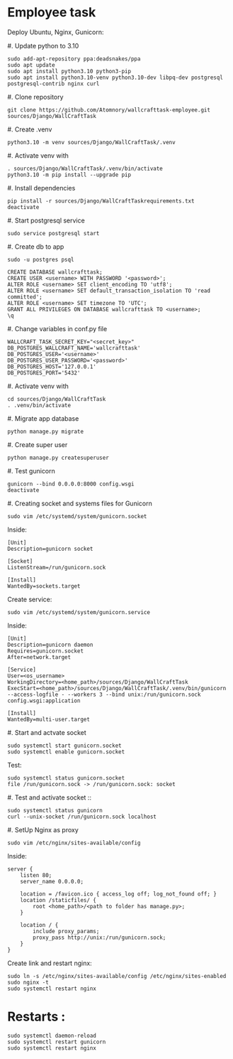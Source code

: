 Employee task
=============
Deploy Ubuntu, Nginx, Gunicorn:

#. Update python to 3.10

	sudo add-apt-repository ppa:deadsnakes/ppa
	sudo apt update
	sudo apt install python3.10 python3-pip 
	sudo apt install python3.10-venv python3.10-dev libpq-dev postgresql postgresql-contrib nginx curl 

#. Clone repository

	git clone https://github.com/Atomnory/wallcrafttask-employee.git sources/Django/WallCraftTask

#. Create .venv

    python3.10 -m venv sources/Django/WallCraftTask/.venv

#. Activate venv with

	. sources/Django/WallCraftTask/.venv/bin/activate
	python3.10 -m pip install --upgrade pip

#. Install dependencies

	pip install -r sources/Django/WallCraftTaskrequirements.txt
	deactivate

#. Start postgresql service

	sudo service postgresql start

#. Create db to app

	sudo -u postgres psql

	CREATE DATABASE wallcrafttask;
	CREATE USER <username> WITH PASSWORD '<password>';
	ALTER ROLE <username> SET client_encoding TO 'utf8';
	ALTER ROLE <username> SET default_transaction_isolation TO 'read committed';
	ALTER ROLE <username> SET timezone TO 'UTC';
	GRANT ALL PRIVILEGES ON DATABASE wallcrafttask TO <username>;
	\q

#. Change variables in conf.py file

	WALLCRAFT_TASK_SECRET_KEY="<secret_key>"
	DB_POSTGRES_WALLCRAFT_NAME='wallcrafttask'
	DB_POSTGRES_USER='<username>'
	DB_POSTGRES_USER_PASSWORD='<password>'
	DB_POSTGRES_HOST='127.0.0.1'
	DB_POSTGRES_PORT='5432'

#. Activate venv with

	cd sources/Django/WallCraftTask
	. .venv/bin/activate

#. Migrate app database

	python manage.py migrate

#. Create super user

	python manage.py createsuperuser

#. Test gunicorn

	gunicorn --bind 0.0.0.0:8000 config.wsgi
	deactivate

#. Creating socket and systems files for Gunicorn

	sudo vim /etc/systemd/system/gunicorn.socket

   Inside:

    [Unit]
    Description=gunicorn socket

    [Socket]
    ListenStream=/run/gunicorn.sock

    [Install]
    WantedBy=sockets.target

   Create service:

	sudo vim /etc/systemd/system/gunicorn.service

   Inside:

    [Unit]
    Description=gunicorn daemon
    Requires=gunicorn.socket
    After=network.target

    [Service]
    User=<os_username>
    WorkingDirectory=<home_path>/sources/Django/WallCraftTask
    ExecStart=<home_path>/sources/Django/WallCraftTask/.venv/bin/gunicorn --access-logfile - --workers 3 --bind unix:/run/gunicorn.sock config.wsgi:application

    [Install]
    WantedBy=multi-user.target

#. Start and actvate socket

	sudo systemctl start gunicorn.socket
	sudo systemctl enable gunicorn.socket

   Test:

	sudo systemctl status gunicorn.socket
	file /run/gunicorn.sock -> /run/gunicorn.sock: socket

#. Test and activate socket ::

	sudo systemctl status gunicorn
	curl --unix-socket /run/gunicorn.sock localhost

#. SetUp Nginx as proxy

	sudo vim /etc/nginx/sites-available/config

   Inside:

    server {
        listen 80;
        server_name 0.0.0.0;

        location = /favicon.ico { access_log off; log_not_found off; }
        location /staticfiles/ {
            root <home_path>/<path to folder has manage.py>;
        }

        location / {
            include proxy_params;
            proxy_pass http://unix:/run/gunicorn.sock;
        }
    }

   Create link and restart nginx:
   
	sudo ln -s /etc/nginx/sites-available/config /etc/nginx/sites-enabled
	sudo nginx -t
	sudo systemctl restart nginx


# Restarts :

	sudo systemctl daemon-reload
	sudo systemctl restart gunicorn
	sudo systemctl restart nginx
